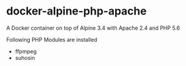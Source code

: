# docker-alpine-php-apache
A Docker container on top of Alpine 3.4 with Apache 2.4 and PHP 5.6

Following PHP Modules are installed

* ffpmpeg
* suhosin
